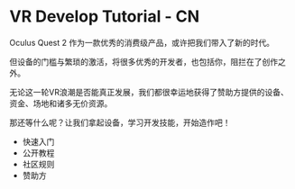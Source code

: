 # VR Develop Tutorial - CN
Oculus Quest 2 作为一款优秀的消费级产品，或许把我们带入了新的时代。

但设备的门槛与繁琐的激活，将很多优秀的开发者，也包括你，阻拦在了创作之外。

无论这一轮VR浪潮是否能真正发展，我们都很幸运地获得了赞助方提供的设备、资金、场地和诸多无价资源。

那还等什么呢？让我们拿起设备，学习开发技能，开始造作吧！

* 快速入门
* 公开教程
* 社区规则
* 赞助方
